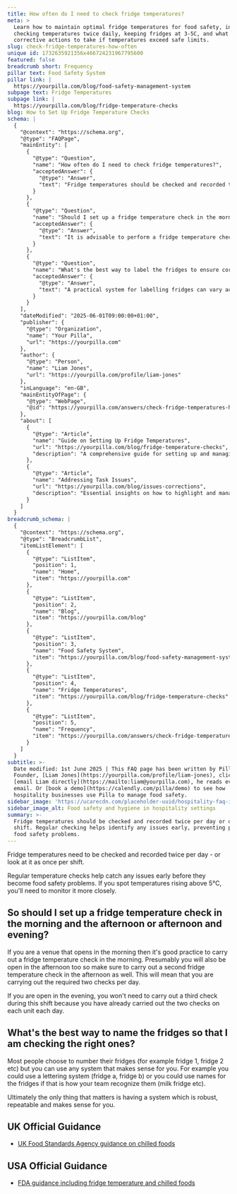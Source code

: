 ```yaml
---
title: How often do I need to check fridge temperatures?
meta: >
  Learn how to maintain optimal fridge temperatures for food safety, including
  checking temperatures twice daily, keeping fridges at 3-5C, and what
  corrective actions to take if temperatures exceed safe limits.
slug: check-fridge-temperatures-how-often
unique id: 1732635921356x466724231967795600
featured: false
breadcrumb short: Frequency
pillar text: Food Safety System
pillar link: |
  https://yourpilla.com/blog/food-safety-management-system
subpage text: Fridge Temperatures
subpage link: |
  https://yourpilla.com/blog/fridge-temperature-checks
blog: How to Set Up Fridge Temperature Checks
schema: |
  {
    "@context": "https://schema.org",
    "@type": "FAQPage",
    "mainEntity": [
      {
        "@type": "Question",
        "name": "How often do I need to check fridge temperatures?",
        "acceptedAnswer": {
          "@type": "Answer",
          "text": "Fridge temperatures should be checked and recorded twice per day or once per shift. Regular checking helps identify any issues early, preventing potential food safety problems. If temperatures rise above 5°C, more frequent monitoring is needed."
        }
      },
      {
        "@type": "Question",
        "name": "Should I set up a fridge temperature check in the morning and the afternoon or afternoon and evening?",
        "acceptedAnswer": {
          "@type": "Answer",
          "text": "It is advisable to perform a fridge temperature check in the morning if your venue opens at that time. A second check should be conducted in the afternoon. This schedule ensures that two checks are done each day, meeting the safety requirements without needing a third check in the evening."
        }
      },
      {
        "@type": "Question",
        "name": "What's the best way to label the fridges to ensure correct checks?",
        "acceptedAnswer": {
          "@type": "Answer",
          "text": "A practical system for labelling fridges can vary according to what suits your team - it could be numerical, alphabetical, or personalised naming based on usage (e.g., milk fridge). The key is to use a consistent, clear, and logical system."
        }
      }
    ],
    "dateModified": "2025-06-01T09:00:00+01:00",
    "publisher": {
      "@type": "Organization",
      "name": "Your Pilla",
      "url": "https://yourpilla.com"
    },
    "author": {
      "@type": "Person",
      "name": "Liam Jones",
      "url": "https://yourpilla.com/profile/liam-jones"
    },
    "inLanguage": "en-GB",
    "mainEntityOfPage": {
      "@type": "WebPage",
      "@id": "https://yourpilla.com/answers/check-fridge-temperatures-how-often"
    },
    "about": [
      {
        "@type": "Article",
        "name": "Guide on Setting Up Fridge Temperatures",
        "url": "https://yourpilla.com/blog/fridge-temperature-checks",
        "description": "A comprehensive guide for setting up and managing effective fridge temperature checks to ensure food safety."
      },
      {
        "@type": "Article",
        "name": "Addressing Task Issues",
        "url": "https://yourpilla.com/blog/issues-corrections",
        "description": "Essential insights on how to highlight and manage task issues efficiently, ensuring compliance in food safety practices."
      }
    ]
  }
breadcrumb_schema: |
  {
    "@context": "https://schema.org",
    "@type": "BreadcrumbList",
    "itemListElement": [
      {
        "@type": "ListItem",
        "position": 1,
        "name": "Home",
        "item": "https://yourpilla.com"
      },
      {
        "@type": "ListItem",
        "position": 2,
        "name": "Blog",
        "item": "https://yourpilla.com/blog"
      },
      {
        "@type": "ListItem",
        "position": 3,
        "name": "Food Safety System",
        "item": "https://yourpilla.com/blog/food-safety-management-system"
      },
      {
        "@type": "ListItem",
        "position": 4,
        "name": "Fridge Temperatures",
        "item": "https://yourpilla.com/blog/fridge-temperature-checks"
      },
      {
        "@type": "ListItem",
        "position": 5,
        "name": "Frequency",
        "item": "https://yourpilla.com/answers/check-fridge-temperatures-how-often"
      }
    ]
  }
subtitle: >-
  Date modified: 1st June 2025 | This FAQ page has been written by Pilla
  Founder, [Liam Jones](https://yourpilla.com/profile/liam-jones), click to
  [email Liam directly](https://mailto:liam@yourpilla.com), he reads every
  email. Or [book a demo](https://calendly.com/pilla/demo) to see how
  hospitality businesses use Pilla to manage food safety.
sidebar_image: 'https://ucarecdn.com/placeholder-uuid/hospitality-faq-image.jpg'
sidebar_image_alt: Food safety and hygiene in hospitality settings
summary: >-
  Fridge temperatures should be checked and recorded twice per day or once per
  shift. Regular checking helps identify any issues early, preventing potential
  food safety problems.
---
```

Fridge temperatures need to be checked and recorded twice per day - or look at it as once per shift.

Regular temperature checks help catch any issues early before they become food safety problems. If you spot temperatures rising above 5°C, you'll need to monitor it more closely.

## So should I set up a fridge temperature check in the morning and the afternoon or afternoon and evening?

If you are a venue that opens in the morning then it's good practice to carry out a fridge temperature check in the morning. Presumably you will also be open in the afternoon too so make sure to carry out a second fridge temperature check in the afternoon as well. This will mean that you are carrying out the required two checks per day.

If you are open in the evening, you won't need to carry out a third check during this shift because you have already carried out the two checks on each unit each day.

## What's the best way to name the fridges so that I am checking the right ones?

Most people choose to number their fridges (for example fridge 1, fridge 2 etc) but you can use any system that makes sense for you. For example you could use a lettering system (fridge a, fridge b) or you could use names for the fridges if that is how your team recognize them (milk fridge etc).

Ultimately the only thing that matters is having a system which is robust, repeatable and makes sense for you.

## UK Official Guidance

-   [UK Food Standards Agency guidance on chilled foods](https://www.food.gov.uk/safety-hygiene/how-to-chill-freeze-and-defrost-food-safely)

## USA Official Guidance

-   [FDA guidance including fridge temperature and chilled foods](https://www.fda.gov/consumers/consumer-updates/are-you-storing-food-safely)

